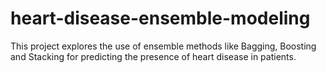 # heart-disease-ensemble-modeling
 This project explores the use of ensemble methods like Bagging, Boosting and Stacking for predicting the presence of heart disease in patients.
